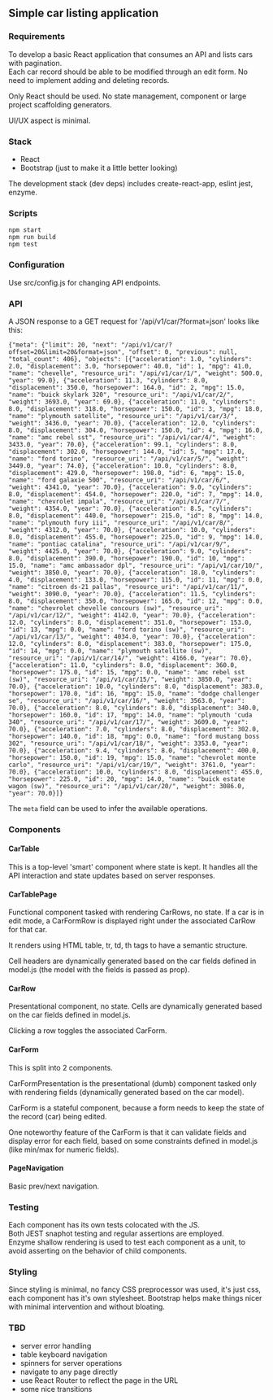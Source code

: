 ## Simple car listing application

### Requirements

To develop a basic React application that consumes an API and lists cars with pagination.  
Each car record should be able to be modified  through  an edit form. No need to implement adding and deleting records. 

Only React should be used. No state management, component or large project scaffolding generators.

UI/UX aspect is minimal.
  
### Stack

* React
* Bootstrap (just to make it a little better looking)

The development stack (dev deps) includes create-react-app, eslint jest, enzyme.

### Scripts

`npm start`  
`npm run build`  
`npm test`  

### Configuration

Use src/config.js for changing API endpoints.

### API

A JSON response to a GET request for '/api/v1/car/?format=json' looks like this:

```
{"meta": {"limit": 20, "next": "/api/v1/car/?offset=20&limit=20&format=json", "offset": 0, "previous": null, "total_count": 406}, "objects": [{"acceleration": 1.0, "cylinders": 2.0, "displacement": 3.0, "horsepower": 40.0, "id": 1, "mpg": 41.0, "name": "chevelle", "resource_uri": "/api/v1/car/1/", "weight": 500.0, "year": 99.0}, {"acceleration": 11.3, "cylinders": 8.0, "displacement": 350.0, "horsepower": 164.0, "id": 2, "mpg": 15.0, "name": "buick skylark 320", "resource_uri": "/api/v1/car/2/", "weight": 3693.0, "year": 69.0}, {"acceleration": 11.0, "cylinders": 8.0, "displacement": 318.0, "horsepower": 150.0, "id": 3, "mpg": 18.0, "name": "plymouth satellite", "resource_uri": "/api/v1/car/3/", "weight": 3436.0, "year": 70.0}, {"acceleration": 12.0, "cylinders": 8.0, "displacement": 304.0, "horsepower": 150.0, "id": 4, "mpg": 16.0, "name": "amc rebel sst", "resource_uri": "/api/v1/car/4/", "weight": 3433.0, "year": 70.0}, {"acceleration": 99.1, "cylinders": 8.0, "displacement": 302.0, "horsepower": 144.0, "id": 5, "mpg": 17.0, "name": "ford torino", "resource_uri": "/api/v1/car/5/", "weight": 3449.0, "year": 74.0}, {"acceleration": 10.0, "cylinders": 8.0, "displacement": 429.0, "horsepower": 198.0, "id": 6, "mpg": 15.0, "name": "ford galaxie 500", "resource_uri": "/api/v1/car/6/", "weight": 4341.0, "year": 70.0}, {"acceleration": 9.0, "cylinders": 8.0, "displacement": 454.0, "horsepower": 220.0, "id": 7, "mpg": 14.0, "name": "chevrolet impala", "resource_uri": "/api/v1/car/7/", "weight": 4354.0, "year": 70.0}, {"acceleration": 8.5, "cylinders": 8.0, "displacement": 440.0, "horsepower": 215.0, "id": 8, "mpg": 14.0, "name": "plymouth fury iii", "resource_uri": "/api/v1/car/8/", "weight": 4312.0, "year": 70.0}, {"acceleration": 10.0, "cylinders": 8.0, "displacement": 455.0, "horsepower": 225.0, "id": 9, "mpg": 14.0, "name": "pontiac catalina", "resource_uri": "/api/v1/car/9/", "weight": 4425.0, "year": 70.0}, {"acceleration": 9.0, "cylinders": 8.0, "displacement": 390.0, "horsepower": 190.0, "id": 10, "mpg": 15.0, "name": "amc ambassador dpl", "resource_uri": "/api/v1/car/10/", "weight": 3850.0, "year": 70.0}, {"acceleration": 18.0, "cylinders": 4.0, "displacement": 133.0, "horsepower": 115.0, "id": 11, "mpg": 0.0, "name": "citroen ds-21 pallas", "resource_uri": "/api/v1/car/11/", "weight": 3090.0, "year": 70.0}, {"acceleration": 11.5, "cylinders": 8.0, "displacement": 350.0, "horsepower": 165.0, "id": 12, "mpg": 0.0, "name": "chevrolet chevelle concours (sw)", "resource_uri": "/api/v1/car/12/", "weight": 4142.0, "year": 70.0}, {"acceleration": 12.0, "cylinders": 8.0, "displacement": 351.0, "horsepower": 153.0, "id": 13, "mpg": 0.0, "name": "ford torino (sw)", "resource_uri": "/api/v1/car/13/", "weight": 4034.0, "year": 70.0}, {"acceleration": 12.0, "cylinders": 8.0, "displacement": 383.0, "horsepower": 175.0, "id": 14, "mpg": 0.0, "name": "plymouth satellite (sw)", "resource_uri": "/api/v1/car/14/", "weight": 4166.0, "year": 70.0}, {"acceleration": 11.0, "cylinders": 8.0, "displacement": 360.0, "horsepower": 175.0, "id": 15, "mpg": 0.0, "name": "amc rebel sst (sw)", "resource_uri": "/api/v1/car/15/", "weight": 3850.0, "year": 70.0}, {"acceleration": 10.0, "cylinders": 8.0, "displacement": 383.0, "horsepower": 170.0, "id": 16, "mpg": 15.0, "name": "dodge challenger se", "resource_uri": "/api/v1/car/16/", "weight": 3563.0, "year": 70.0}, {"acceleration": 8.0, "cylinders": 8.0, "displacement": 340.0, "horsepower": 160.0, "id": 17, "mpg": 14.0, "name": "plymouth 'cuda 340", "resource_uri": "/api/v1/car/17/", "weight": 3609.0, "year": 70.0}, {"acceleration": 7.0, "cylinders": 8.0, "displacement": 302.0, "horsepower": 140.0, "id": 18, "mpg": 0.0, "name": "ford mustang boss 302", "resource_uri": "/api/v1/car/18/", "weight": 3353.0, "year": 70.0}, {"acceleration": 9.4, "cylinders": 8.0, "displacement": 400.0, "horsepower": 150.0, "id": 19, "mpg": 15.0, "name": "chevrolet monte carlo", "resource_uri": "/api/v1/car/19/", "weight": 3761.0, "year": 70.0}, {"acceleration": 10.0, "cylinders": 8.0, "displacement": 455.0, "horsepower": 225.0, "id": 20, "mpg": 14.0, "name": "buick estate wagon (sw)", "resource_uri": "/api/v1/car/20/", "weight": 3086.0, "year": 70.0}]}
```

The `meta` field can be used to infer the available operations.

### Components

#### CarTable

This is a top-level 'smart' component where state is kept.
It handles all the API interaction and state updates based on server responses.

#### CarTablePage

Functional component tasked with rendering CarRows, no state.
If a car is in edit mode, a CarFormRow is displayed right under the associated CarRow for that car.  

It renders using HTML table, tr, td, th tags to have a semantic structure.

Cell headers are dynamically generated based on the car fields defined in model.js (the model with the fields is passed as prop).

#### CarRow

Presentational component, no state.
Cells are dynamically generated based on the car fields defined in model.js.

Clicking a row toggles the associated CarForm.

#### CarForm

This is split into 2 components.

CarFormPresentation is the presentational (dumb) component tasked only with rendering fields (dynamically generated based on the car model).

CarForm is a stateful component, because a form needs to keep the state of the record (car) being edited.

One noteworthy feature of the CarForm is that it can validate fields and display error for each field, based on some constraints defined in model.js (like min/max for numeric fields).

#### PageNavigation

Basic prev/next navigation.

### Testing

Each component has its own tests colocated with the JS.  
Both JEST snaphot testing and regular assertions are employed.  
Enzyme shallow rendering is used to test each component as a unit, to avoid asserting on the behavior of child components.


### Styling

Since styling is minimal, no fancy CSS preprocessor was used, it's just css, each component has it's own stylesheet.
Bootstrap helps make things nicer with minimal intervention and without bloating.

### TBD

* server error handling
* table keyboard navigation
* spinners for server operations
* navigate to any page directly
* use React Router to reflect the page in the URL
* some nice transitions
